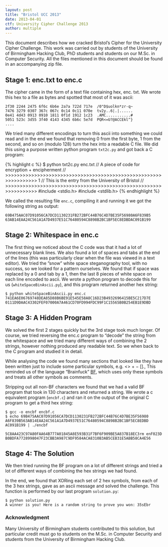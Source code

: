 ```yaml
---
layout: post
title: "Bristol UCC 2013"
date: 2013-04-01
ctf: University Cipher Challenge 2013
author: multiple
---
```

  
This document describes how we cracked Bristol’s Cipher for the University Cipher Challenge. This work was carried out by students of the University of Birmingham Hacking Club, PhD students and students on our M.Sc. in Computer Security. All the files mentioned in this document should be found in an accompanying zip file.

## Stage 1: enc.txt to enc.c

The cipher came in the form of a text file containing hex, enc. txt. We wrote this hex to a file as bytes and spotted that most of it was ascii:

	2f30 2244 2475 6f6c 6b6e 2a7a 722d 717e  /0"D$uolkn*zr-q~
	7476 3279 0307 367c 067c 0c14 0c11 070e  tv2y..6|.|......
	0e41 4d43 0913 0910 1811 0f1d 1912 1c23  .AMC...........#
	5051 523c 3d55 3f40 4143 4345 6b6c 5e7d  PQR<=U?@ACCEkl^}
	....	

We tried many different encodings to turn this ascii into something we could read and in the end we found that removing 0 from the first byte, 1 from the second, and so on (modulo 128) turn the hex into a readable C file. We did this using a purpose written python program `txt2c.py` and got back a C program:

{% highlight c %}
$ python txt2c.py enc.txt
// A piece of code for encryption + encipherment
// >>>>>>>>>>>>>>>>>>>>>>>>>>>>>>>>>>>>>>>>>>>>>>>>>>>>>>>>>>>>>>>>>
1
// This is the entry from the University of Bristol
// >>>>>>>>>>>>>>>>>>>>>>>>>>>>>>>>>>>>>>>>>>>>>>>>>>>>>>>>>>>>>>>>>
#include <stdio.h>
#include <stdlib.h>
{% endhighlight %}

We called the resulting file `enc.c`, compiling it and running it we got the following string as output:

	69B475AAC07D91056CA7DCD1130231FB272BFC44B76C4D7BE35F56980A6F839B5
	63AB14EAA24C561A1A7D4937E51C76480594C8898B2BC1BF5EC8EDBDAC091B199

## Stage 2: Whitespace in enc.c

The first thing we noticed about the C code was that it had a lot of unnecessary blank lines. We also found a lot of spaces and tabs at the end of the lines (this was particularly clear when the file was viewed in a text editor). We tried the ”snow” white space steganography tool, with no success, so we looked for a pattern ourselves. We found that if space was replaced by a 0 and tab by a 1, then the last 8 pieces of white space on each line encoded to ascii. We wrote a python program to decode this for us (`whiteSpaceBinAscii.py`), and this program returned another hex string:

	$ python whiteSpaceBinAscii.py enc.c
	741EA6E06769748DEA85D88B6BE91E545E58A8C16D23B4932696415BE5C217D7E
	0111D9DAAC43302FEF07000A7A461CD70FD994FDC99F1C15565B0B254EB1E9DBD

## Stage 3: A Hidden Program

We solved the first 2 stages quickly but the 3rd stage took much longer. Of course, we tried reversing the enc.c program to “decode” the string from the whitespace and we tried many different ways of combining the 2 strings, however nothing produced any readable text. So we when back to the C program and studied it in detail.

While analysing the code we found many sections that looked like they have been written just to include some particular symbols, e.g. <> + − []., This reminded us of the language “Brainfuck” [BF][1], which uses only these symbols and treats all other symbols as comments.

Stripping out all non-BF characters we found that we had a valid BF program that took in 130 characters and returned a string. We wrote a c equivalent program (`encbf.c`) and ran it on the output of the original C program to get a third hex string:

	$ gcc -o encbf encbf.c
	$ echo 69B475AAC07D91056CA7DCD1130231FB272BFC44B76C4D7BE35F56980
	A6F839B563AB14EAA24C561A1A7D4937E51C76480594C8898B2BC1BF5EC8EDBD
	AC091B199 | ./encbf
	
	5C8AA423C97A80FAA64B777A01845A8E593B31F7BF6F909BE5A837B18EC3rm enF023D
	B0BDFA7728998047F23CBB3A987C9DF9584ACA8310B3AB5CEB31E5ABB58CA4E56

## Stage 4: The Solution

We then tried running the BF program on a lot of different strings and tried a lot of different ways of combining the hex strings we had found.

In the end, we found that XORing each set of 2 hex symbols, from each of the 3 hex strings, gave as an ascii message and solved the challenge. This function is performed by our last program `solution.py`:

	$ python solution.py
	A winner is you! Here is a random string to prove you won: 35sEbr

### Acknowledgment

Many University of Birmingham students contributed to this solution, but particular credit must go to students on the M.Sc. in Computer Security and students from the University of Birmingham Hacking Club.

[1]: http://en.wikipedia.org/wiki/Brainfuck        "Brainfuck"